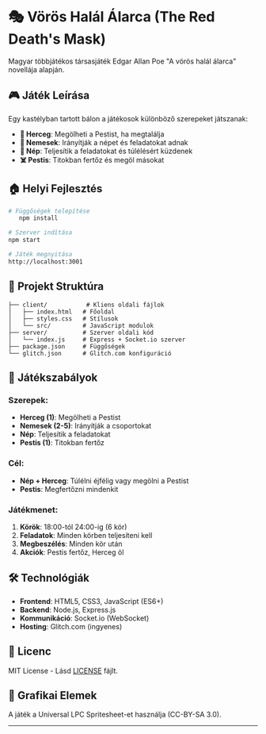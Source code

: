 # 🎭 Vörös Halál Álarca (The Red Death's Mask)

Magyar többjátékos társasjáték Edgar Allan Poe "A vörös halál álarca" novellája alapján.

## 🎮 Játék Leírása

Egy kastélyban tartott bálon a játékosok különböző szerepeket játszanak:
- **👑 Herceg**: Megölheti a Pestist, ha megtalálja
- **🏰 Nemesek**: Irányítják a népet és feladatokat adnak
- **👥 Nép**: Teljesítik a feladatokat és túlélésért küzdenek  
- **☠️ Pestis**: Titokban fertőz és megöl másokat


## 🏠 Helyi Fejlesztés

```bash
# Függőségek telepítése
   npm install

# Szerver indítása
npm start

# Játék megnyitása
http://localhost:3001
```

## 📁 Projekt Struktúra

```
├── client/           # Kliens oldali fájlok
│   ├── index.html   # Főoldal
│   ├── styles.css   # Stílusok
│   └── src/         # JavaScript modulok
├── server/          # Szerver oldali kód
│   └── index.js     # Express + Socket.io szerver
├── package.json     # Függőségek
└── glitch.json      # Glitch.com konfiguráció
```

## 🎯 Játékszabályok

### Szerepek:
- **Herceg (1)**: Megölheti a Pestist
- **Nemesek (2-5)**: Irányítják a csoportokat
- **Nép**: Teljesítik a feladatokat
- **Pestis (1)**: Titokban fertőz

### Cél:
- **Nép + Herceg**: Túlélni éjfélig vagy megölni a Pestist
- **Pestis**: Megfertőzni mindenkit

### Játékmenet:
1. **Körök**: 18:00-tól 24:00-ig (6 kör)
2. **Feladatok**: Minden körben teljesíteni kell
3. **Megbeszélés**: Minden kör után
4. **Akciók**: Pestis fertőz, Herceg öl

## 🛠️ Technológiák

- **Frontend**: HTML5, CSS3, JavaScript (ES6+)
- **Backend**: Node.js, Express.js
- **Kommunikáció**: Socket.io (WebSocket)
- **Hosting**: Glitch.com (ingyenes)

## 📝 Licenc

MIT License - Lásd [LICENSE](LICENSE) fájlt.

## 🎨 Grafikai Elemek

A játék a Universal LPC Spritesheet-et használja (CC-BY-SA 3.0).

---
